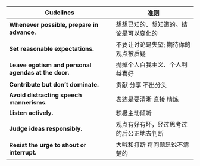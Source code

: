 | Gudelines                                           | 准则                                     |
| --------------------------------------------------- | ---------------------------------------- |
| **Whenever possible, prepare in advance.**          | 想想已知的、想知道的。结论是可以变化的   |
| **Set reasonable expectations.**                    | 不要让讨论是失望; 期待你的观点被质疑     |
| **Leave egotism and personal agendas at the door.** | 抛掉个人自我主义、个人利益喜好           |
| **Contribute but don’t dominate.**                  | 贡献 分享 不出分头                       |
| **Avoid distracting speech mannerisms.**            | 表达是要清晰 直接 精炼                   |
| **Listen actively.**                                | 积极主动倾听                             |
| **Judge ideas responsibly.**                        | 观点有好有坏，经过思考过的后公正地去判断 |
| **Resist the urge to shout or interrupt.**          | 大喊和打断 将问题是说不清楚的            |









